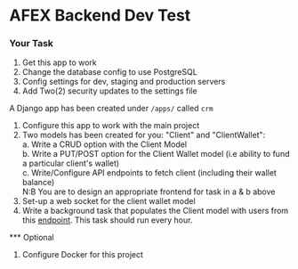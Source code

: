 # AFEX Backend Dev Test

### Your Task

1. Get this app to work
2. Change the database config to use PostgreSQL
3. Config settings for dev, staging and production servers
4. Add Two(2) security updates to the settings file

A Django app has been created under `/apps/` called `crm`

1. Configure this app to work with the main project
2. Two models has been created for you: "Client" and "ClientWallet": <br/>
   a. Write a CRUD option with the Client Model <br/>
   b. Write a PUT/POST option for the Client Wallet model (i.e ability to fund a particular client's wallet) <br/>
   c. Write/Configure API endpoints to fetch client (including their wallet balance) <br/>
   N:B You are to design an appropriate frontend for task in a & b above <br/>
3. Set-up a web socket for the client wallet model
4. Write a background task that populates the Client model with users from this [endpoint](https://62c2c06cff594c656764970a.mockapi.io/users). This task should run every hour.

\*\*\* Optional

1. Configure Docker for this project
